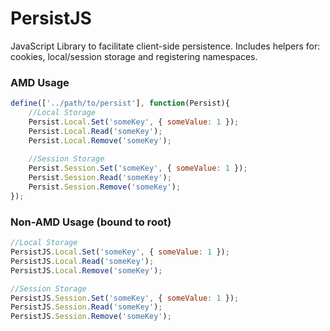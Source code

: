 # PersistJS
JavaScript Library to facilitate client-side persistence. Includes helpers for: cookies, local/session storage and registering namespaces.

### AMD Usage
```javascript
define(['../path/to/persist'], function(Persist){
    //Local Storage
    Persist.Local.Set('someKey', { someValue: 1 });
    Persist.Local.Read('someKey');
    Persist.Local.Remove('someKey');
    
    //Session Storage
    Persist.Session.Set('someKey', { someValue: 1 });
    Persist.Session.Read('someKey');
    Persist.Session.Remove('someKey');
}); 
```

### Non-AMD Usage (bound to root)
```javascript
//Local Storage
PersistJS.Local.Set('someKey', { someValue: 1 });
PersistJS.Local.Read('someKey');
PersistJS.Local.Remove('someKey');

//Session Storage
PersistJS.Session.Set('someKey', { someValue: 1 });
PersistJS.Session.Read('someKey');
PersistJS.Session.Remove('someKey');
```
